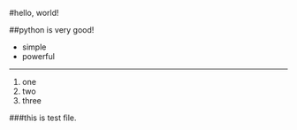 #hello, world!

##python is very good!

- simple
- powerful

---

1. one
2. two
3. three

###this is test file.
